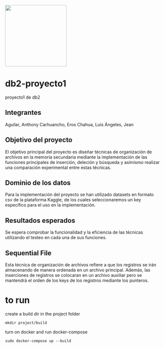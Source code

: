 <img src="https://upload.wikimedia.org/wikipedia/commons/7/7a/UTEC.jpg" width="200">

# db2-proyecto1
 proyecto1 de db2
## **Integrantes**
Aguilar, Anthony
Carhuancho, Eros
Chahua, Luis
Ángeles, Jean

## **Objetivo del proyecto**
El objetivo principal del proyecto es diseñar técnicas de organización de archivos en la memoria secundaria mediante la implementación de las funciones principales de inserción, deleción y búsqueda y asímismo realizar una comparación experimental entre estas técnicas.

## **Dominio de los datos**
Para la implementación del proyecto se han utilizado datasets en formato csv de la plataforma Kaggle, de los cuales seleccionaremos un key específico para el uso en la implementación.

## **Resultados esperados**
Se espera comprobar la funcionalidad y la eficiencia de las técnicas utilizando el testeo en cada una de sus funciones.

## **Sequential File**
Esta técnica de organización de archivos refiere a que los registros se irán almacenando de manera ordenada en un archivo principal. Además, las inserciones de registros se colocaran en un archivo auxiliar pero se mantendrá el orden de los keys de los registros mediante los punteros. 

# to run
create a build dir in the project folder
```
mkdir project/build
```
turn on docker and run docker-compose
```
sudo docker-compose up --build
```
